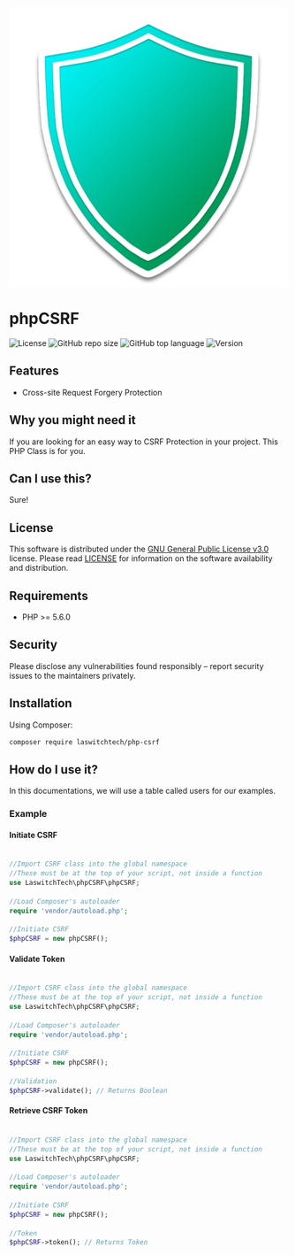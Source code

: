 ![GitHub repo logo](/dist/img/logo.png)

# phpCSRF
![License](https://img.shields.io/github/license/LouisOuellet/php-csrf?style=for-the-badge)
![GitHub repo size](https://img.shields.io/github/repo-size/LouisOuellet/php-csrf?style=for-the-badge&logo=github)
![GitHub top language](https://img.shields.io/github/languages/top/LouisOuellet/php-csrf?style=for-the-badge)
![Version](https://img.shields.io/github/v/release/LouisOuellet/php-csrf?label=Version&style=for-the-badge)

## Features
  - Cross-site Request Forgery Protection

## Why you might need it
If you are looking for an easy way to CSRF Protection in your project. This PHP Class is for you.

## Can I use this?
Sure!

## License
This software is distributed under the [GNU General Public License v3.0](https://www.gnu.org/licenses/gpl-3.0.en.html) license. Please read [LICENSE](LICENSE) for information on the software availability and distribution.

## Requirements
* PHP >= 5.6.0

## Security
Please disclose any vulnerabilities found responsibly – report security issues to the maintainers privately.

## Installation
Using Composer:
```sh
composer require laswitchtech/php-csrf
```

## How do I use it?
In this documentations, we will use a table called users for our examples.

### Example
#### Initiate CSRF
```php

//Import CSRF class into the global namespace
//These must be at the top of your script, not inside a function
use LaswitchTech\phpCSRF\phpCSRF;

//Load Composer's autoloader
require 'vendor/autoload.php';

//Initiate CSRF
$phpCSRF = new phpCSRF();
```

#### Validate Token
```php

//Import CSRF class into the global namespace
//These must be at the top of your script, not inside a function
use LaswitchTech\phpCSRF\phpCSRF;

//Load Composer's autoloader
require 'vendor/autoload.php';

//Initiate CSRF
$phpCSRF = new phpCSRF();

//Validation
$phpCSRF->validate(); // Returns Boolean
```

#### Retrieve CSRF Token
```php

//Import CSRF class into the global namespace
//These must be at the top of your script, not inside a function
use LaswitchTech\phpCSRF\phpCSRF;

//Load Composer's autoloader
require 'vendor/autoload.php';

//Initiate CSRF
$phpCSRF = new phpCSRF();

//Token
$phpCSRF->token(); // Returns Token
```
